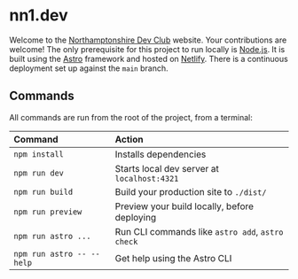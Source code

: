 # nn1.dev

Welcome to the [Northamptonshire Dev Club](https://nn1.dev) website. Your contributions are welcome! The only prerequisite for this project to run locally is [Node.js](https://nodejs.org/en). It is built using the [Astro](https://astro.build) framework and hosted on [Netlify](http://netlify.com). There is a continuous deployment set up against the `main` branch.

## Commands

All commands are run from the root of the project, from a terminal:

| Command                   | Action                                           |
| :------------------------ | :----------------------------------------------- |
| `npm install`             | Installs dependencies                            |
| `npm run dev`             | Starts local dev server at `localhost:4321`      |
| `npm run build`           | Build your production site to `./dist/`          |
| `npm run preview`         | Preview your build locally, before deploying     |
| `npm run astro ...`       | Run CLI commands like `astro add`, `astro check` |
| `npm run astro -- --help` | Get help using the Astro CLI                     |
